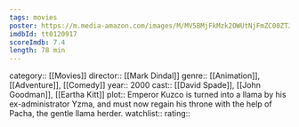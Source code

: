 ```yaml
---
tags: movies
poster: https://m.media-amazon.com/images/M/MV5BMjFkMzk2OWUtNjFmZC00ZTJhLTlkNGYtYjc2YWNkNmJmNzczXkEyXkFqcGdeQXVyMTQxNzMzNDI@._V1_SX300.jpg
imdbId: tt0120917
scoreImdb: 7.4
length: 78 min
---
```


category:: [[Movies]]
director:: [[Mark Dindal]]
genre:: [[Animation]], [[Adventure]], [[Comedy]]
year:: 2000
cast:: [[David Spade]], [[John Goodman]], [[Eartha Kitt]]
plot:: Emperor Kuzco is turned into a llama by his ex-administrator Yzma, and must now regain his throne with the help of Pacha, the gentle llama herder.
watchlist::
rating::
